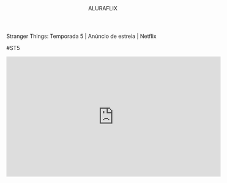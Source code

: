 <head>  
    <link rel="stylesheet" href="styles.css" />
</head>

<body>
<header>ALURAFLIX</header>

Stranger Things: Temporada 5 | Anúncio de estreia | Netflix
<p>#ST5</p>
<iframe <iframe width="560" height="315" src="https://www.youtube.com/embed/Nqvx_gb0W5E?si=wSabW7WoyRCcJSS3" title="YouTube video player" frameborder="0" allow="accelerometer; autoplay; clipboard-write; encrypted-media; gyroscope; picture-in-picture; web-share" referrerpolicy="strict-origin-when-cross-origin" allowfullscreen></iframe>



</body>

 
